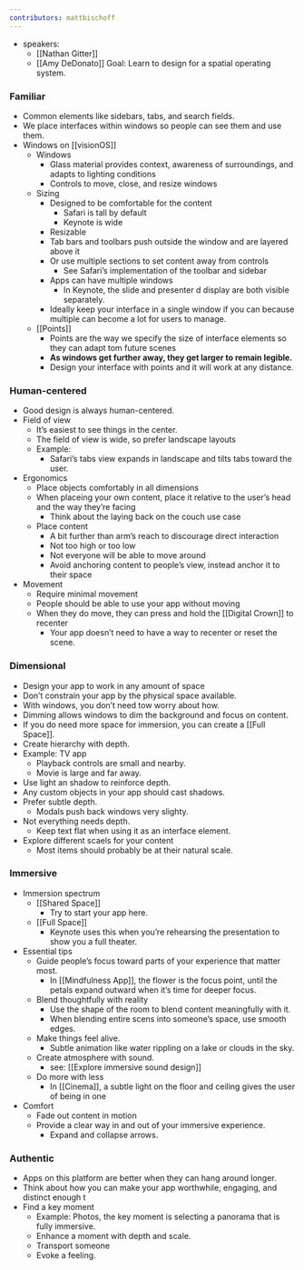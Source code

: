 ```yaml
---
contributors: mattbischoff
---
```


- speakers:
	- [[Nathan Gitter]]
	- [[Amy DeDonato]]
Goal: Learn to design for a spatial operating system.

### Familiar
- Common elements like sidebars, tabs, and search fields.
- We place interfaces within windows so people can see them and use them.
- Windows on [[visionOS]]
	- Windows
		- Glass material provides context, awareness of surroundings, and adapts to lighting conditions
		- Controls to move, close, and resize windows
	- Sizing
		- Designed to be comfortable for the content
			- Safari is tall by default
			- Keynote is wide
		- Resizable
		- Tab bars and toolbars push outside the window and are layered above it
		- Or use multiple sections to set content away from controls
			- See Safari’s implementation of the toolbar and sidebar
		- Apps can have multiple windows
			- In Keynote, the slide and presenter d display are both visible separately.
		- Ideally keep your interface in a single window if you can because multiple can become a lot for users to manage.
	- [[Points]]
		- Points are the way we specify the size of interface elements so they can adapt tom future scenes
		- **As windows get further away, they get larger to remain legible.**
		- Design your interface with points and it will work at any distance.

### Human-centered
- Good design is always human-centered.
- Field of view
	- It’s easiest to see things in the center.
	- The field of view is wide, so prefer landscape layouts
	- Example:
		- Safari’s tabs view expands in landscape and tilts tabs toward the user.
- Ergonomics
	- Place objects comfortably in all dimensions
	- When placeing your own content, place it relative to the user’s head and the way they’re facing 
		- Think about the laying back on the couch use case
	- Place content 
		- A bit further than arm’s reach to discourage direct interaction
		- Not too high or too low
		- Not everyone will be able to move around
		- Avoid anchoring content to people’s view, instead anchor it to their space
- Movement
	- Require minimal movement
	- People should be able to use your app without moving
	- When they do move, they can press and hold the [[Digital Crown]] to recenter
		- Your app doesn’t need to have a way to recenter or reset the scene.

### Dimensional
- Design your app to work in any amount of space
- Don’t constrain your app by the physical space available.
- With windows, you don’t need tow worry about how.
- Dimming allows windows to dim the background and focus on content.
- If you do need more space for immersion, you can create a [[Full Space]].
- Create hierarchy with depth.
- Example: TV app
	- Playback controls are small and nearby.
	- Movie is large and far away.
- Use light an shadow to reinforce depth.
- Any custom objects in your app should cast shadows.
- Prefer subtle depth.
	- Modals push back windows very slighty.
- Not everything needs depth.
	- Keep text flat when using it as an interface element.
- Explore different scaels for your content
	- Most items should probably be at their natural scale.
### Immersive
- Immersion spectrum
	- [[Shared Space]]
		- Try to start your app here.
	- [[Full Space]]
		- Keynote uses this when you’re rehearsing the presentation to show you a full theater.
- Essential tips
	- Guide people’s focus toward parts of your experience that matter most.
		- In [[Mindfulness App]], the flower is the focus point, until the petals expand outward when it’s time for deeper focus.
	- Blend thoughtfully with reality
		- Use the shape of the room to blend content meaningfully with it.
		- When blending entire scens into someone’s space, use smooth edges.
	- Make things feel alive.
		- Subtle animation like water rippling on a lake or clouds in the sky.
	- Create atmosphere with sound.
		- see: [[Explore immersive sound design]]
	- Do more with less
		- In [[Cinema]], a subtle light on the floor and ceiling gives the user of being in one
- Comfort
	- Fade out content in motion
	- Provide a clear way in and out of your immersive experience.
		- Expand and collapse arrows.
### Authentic
- Apps on this platform are better when they can hang around longer.
- Think about how you can make your app worthwhile, engaging, and distinct enough t
- Find a key moment
	- Example: Photos, the key moment is selecting a panorama that is fully immersive.
	- Enhance a moment with depth and scale.
	- Transport someone
	- Evoke a feeling.
